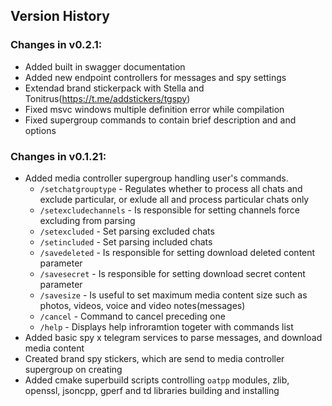 Version History
---------------

### Changes in v0.2.1:

 - Added built in swagger documentation
 - Added new endpoint controllers for messages and spy settings
 - Extendad brand stickerpack with Stella and Tonitrus(https://t.me/addstickers/tgspy)
 - Fixed msvc windows multiple definition error while compilation 
 - Fixed supergroup commands to contain brief description and and options


### Changes in v0.1.21:

 - Added media controller supergroup handling user's commands.
    - `/setchatgrouptype` - Regulates whether to process all chats and exclude particular, or exlude all and process particular chats only
    - `/setexcludechannels` - Is responsible for setting channels force excluding from parsing
    - `/setexcluded` - Set parsing excluded chats
    - `/setincluded` - Set parsing included chats
    - `/savedeleted` - Is responsible for setting download deleted content parameter
    - `/savesecret` - Is responsible for setting download secret content parameter
    - `/savesize` - Is useful to set maximum media content size such as photos, videos, voice and video notes(messages)
    - `/cancel` - Command to cancel preceding one
    - `/help` - Displays help infroramtion togeter with commands list
 - Added basic spy x telegram services to parse messages, and download media content
 - Created brand spy stickers, which are send to media controller supergroup on creating
 - Added cmake superbuild scripts controlling `oatpp` modules, zlib, openssl, jsoncpp, gperf and td libraries building and installing
